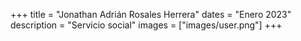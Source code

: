 +++
title = "Jonathan Adrián Rosales Herrera"
dates = "Enero 2023"
description = "Servicio social"
images = ["images/user.png"]
+++
